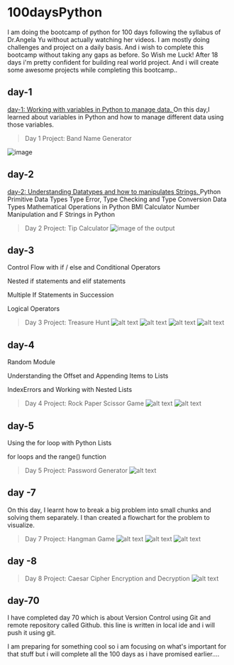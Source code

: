 # 100daysPython

I am doing the bootcamp of python for 100 days following the syllabus of Dr.Angela Yu without actually watching her videos.
I am mostly doing challenges and project on a daily basis.
And i wish to complete this bootcamp without taking any gaps as before. So Wish me Luck! After 18 days i'm pretty confident for building real world project. And i will create some awesome projects while completing this bootcamp..

## day-1

[day-1:  Working with variables in Python to manage data.
](url)
On this day,I learned about variables in Python and how to manage different data using those variables.
> Day 1 Project: Band Name Generator

![image](https://github.com/sumanpokhrel-11/100daysPython/assets/90470039/b91d69dd-cb7c-4f95-9928-29d8776fe97d)

## day-2

[day-2:  Understanding Datatypes and how to manipulates Strings.
](url)
Python Primitive Data Types
Type Error, Type Checking and Type Conversion
Data Types
Mathematical Operations in Python
BMI Calculator
Number Manipulation and F Strings in Python
> Day 2 Project: Tip Calculator
![image of the output](image.png)

## day-3

Control Flow with if / else and Conditional Operators

Nested if statements and elif statements

Multiple If Statements in Succession

Logical Operators

> Day 3 Project: Treasure Hunt
![alt text](image-1.png)
![alt text](image-2.png)
![alt text](image-3.png)
![alt text](image-4.png)

## day-4

Random Module

Understanding the Offset and Appending Items to Lists

IndexErrors and Working with Nested Lists

> Day 4 Project: Rock Paper Scissor Game
![alt text](image-5.png)
![alt text](image-6.png)

## day-5

Using the for loop with Python Lists

for loops and the range() function

> Day 5 Project: Password Generator
![alt text](image-7.png)

## day -7

On this day, I learnt how to break a big problem into small chunks and solving them separately. I than created a flowchart for the problem to visualize.

> Day 7 Project: Hangman Game
![alt text](image-8.png)
![alt text](image-9.png)
![alt text](image-10.png)

## day -8

> Day 8 Project: Caesar Cipher Encryption and Decryption
![alt text](image-11.png)

## day-70

I have completed day 70 which is about Version Control using Git and remote repository called Github.
this line is written in local ide and i will push it using git.

I am preparing for something cool so i am focusing on what's important for that stuff but i will complete all the 100 days as i have promised earlier....
